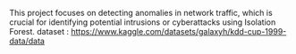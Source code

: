 This project focuses on detecting anomalies in network traffic, which is crucial for identifying potential intrusions or cyberattacks using Isolation Forest.
dataset : https://www.kaggle.com/datasets/galaxyh/kdd-cup-1999-data/data
